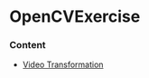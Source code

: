 # OpenCVExercise

### Content

* [Video Transformation](https://github.com/Azmarie/OpenCVExercise/VideoTransform)